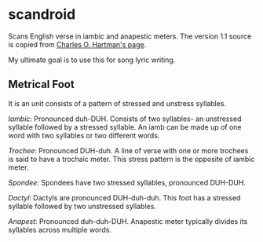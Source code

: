 # scandroid
Scans English verse in iambic and anapestic meters. The  version 1.1 source is copied from [Charles O. Hartman's page](https://oak.conncoll.edu/cohar/Programs.htm).

My ultimate goal is to use this for song lyric writing.

## Metrical Foot
It is an unit consists of a pattern of stressed and unstress syllables.

*Iambic*: Pronounced duh-DUH. Consists of two syllables- an unstressed syllable followed by a stressed syllable. An iamb can be made up of one word with two syllables or two different words.

*Trochee*: Pronounced DUH-duh. A line of verse with one or more trochees is said to have a trochaic meter. This stress pattern is the opposite of iambic meter.

*Spondee*: Spondees have two stressed syllables, pronounced DUH-DUH.

*Dactyl*: Dactyls are pronounced DUH-duh-duh. This foot has a stressed syllable followed by two unstressed syllables.

*Anapest*: Pronounced duh-duh-DUH. Anapestic meter typically divides its syllables across multiple words.